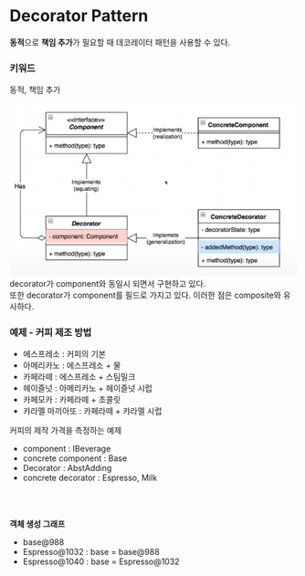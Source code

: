 # Decorator Pattern

<b>동적</b>으로 <b>책임 추가</b>가 필요할 때 데코레이터 패턴을 사용할 수 있다.

### 키워드
동적, 책임 추가

<img src="img/decorator-pattern.png">
<br>
decorator가 component와 동일시 되면서 구현하고 있다.<br>
또한 decorator가 component를 필드로 가지고 있다. 이러한 점은 composite와 유사하다.

### 예제 - 커피 제조 방법
- 에스프레소 : 커피의 기본
- 아메리카노 : 에스프레소 + 물
- 카페라떼 : 에스프레소 + 스팀밀크
- 헤이즐넛 : 아메리카노 + 헤이즐넛 시럽
- 카페모카 : 카페라떼 + 초콜릿
- 캬라멜 마끼아또 : 카페라떼 + 캬라멜 시럽

커피의 제작 가격을 측정하는 예제
<br>
- component : IBeverage
- concrete component : Base
- Decorator : AbstAdding
- concrete decorator : Espresso, Milk
<br>
<br>

<b>객체 생성 그래프</b>
- base@988
- Espresso@1032 : base = base@988
- Espresso@1040 : base = Espresso@1032